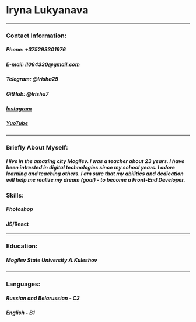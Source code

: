 # **Iryna Lukyanava**

***

### **Contact Information:**

##### Phone: +375293301976

##### E-mail: il064330@gmail.com

##### Telegram: @lrisha25

##### GitHub: @lrisha7

##### [Instagram](https://www.instagram.com/lrinatarget/?igshid=MWM2YjBjM2Q%3D) 

##### [YuoTube](https://www.youtube.com/@kindfairy8438) 

***
### **Briefly About Myself:**


##### I live in the amazing city Mogilev. I was a teacher about 23 years. I have been intrested in digital technologies since my school years. I adore learning and teaching others. I am sure that my abilities and dedication will help me realize my dream (goal) - to become a Front-End Developer.

### **Skills:**
##### Photoshop
#### JS/React

***

### **Education:**

##### Mogilev State University A.Kuleshov

***

### **Languages:**

##### Russian and Belarussian - C2

##### English - B1






